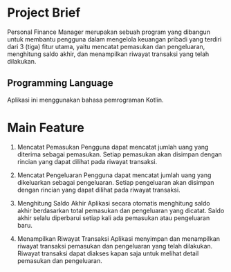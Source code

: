# Project Brief
Personal Finance Manager merupakan sebuah program yang dibangun untuk membantu pengguna dalam mengelola keuangan pribadi yang terdiri dari 3 (tiga) fitur utama, yaitu mencatat pemasukan dan pengeluaran, menghitung saldo akhir, dan menampilkan riwayat transaksi yang telah dilakukan.

## Programming Language
Aplikasi ini menggunakan bahasa pemrograman Kotlin.

# Main Feature
1. Mencatat Pemasukan 
Pengguna dapat mencatat jumlah uang yang diterima sebagai pemasukan. Setiap pemasukan akan disimpan dengan rincian yang dapat dilihat pada riwayat transaksi.

2. Mencatat Pengeluaran
Pengguna dapat mencatat jumlah uang yang dikeluarkan sebagai pengeluaran. Setiap pengeluaran akan disimpan dengan rincian yang dapat dilihat pada riwayat transaksi.

3. Menghitung Saldo Akhir 
Aplikasi secara otomatis menghitung saldo akhir berdasarkan total pemasukan dan pengeluaran yang dicatat. Saldo akhir selalu diperbarui setiap kali ada pemasukan atau pengeluaran baru.

4. Menampilkan Riwayat Transaksi
Aplikasi menyimpan dan menampilkan riwayat transaksi pemasukan dan pengeluaran yang telah dilakukan. Riwayat transaksi dapat diakses kapan saja untuk melihat detail pemasukan dan pengeluaran.
